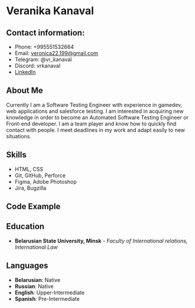 # Veranika Kanaval

## Contact information:
- Phone: +995551532664
- Email: veronica22.199@gmail.com
- Telegram: @vr_kanaval
- Discord: vrkanaval
- [LinkedIn](https://www.linkedin.com/in/veranika-kanaval/)

## About Me

Currently I am a Software Testing Engineer with experience in gamedev, web applications and salesforce testing. 
I am interested in acquiring new knowledge in order to become an Automated Software Testing Engineer or Front-end developer.
I am a team player and know	how to quickly find contact with people. I meet deadlines in my work and adapt easily to new situations.

## Skills
- HTML, CSS
- Git, GitHub, Perforce
- Figma, Adobe Photoshop
- Jira, Bugzilla

## Code Example


## Education
- __Belarusian State University, Minsk__ - *Faculty of International relations, International Law*

## Languages
- __Belarusian__: Native
- __Russian__: Native
- __English__: Upper-Intermediate
- __Spanish__: Pre-Intermediate